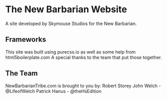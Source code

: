 # The New Barbarian Website

A site developed by Skymouse Studios for the New Barbarian.

## Frameworks

This site was built using purecss.io as well as some help from html5boilerplate.com
A special thanks to the team that put those together.

## The Team

NewBarbarianTribe.com is brought to you by:
Robert Storey
John Welch - @LifeofWelch
Patrick Hanus - @theHsEdition